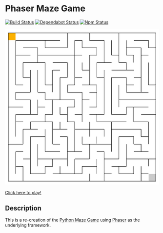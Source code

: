 # Phaser Maze Game

[![Build Status](https://travis-ci.org/WJXHenry/Phaser-Maze-Game.svg?branch=master)](https://travis-ci.org/WJXHenry/Phaser-Maze-Game)
[![Dependabot Status](https://api.dependabot.com/badges/status?host=github&repo=WJXHenry/Phaser-Maze-Game)](https://dependabot.com)
[![Npm Status](https://img.shields.io/badge/npm-v1.1.5-informational)](https://www.npmjs.com/package/phaser-maze-game)

[![Phaser Maze Game](/Phaser_Maze_Game.png)](https://wjxhenry.github.io/Phaser-Maze-Game)

[Click here to play!](https://wjxhenry.github.io/Phaser-Maze-Game)

## Description

This is a re-creation of the [Python Maze Game](https://github.com/WJXHenry/Python-Maze-Game) using [Phaser](https://phaser.io/phaser3) as the underlying framework.
